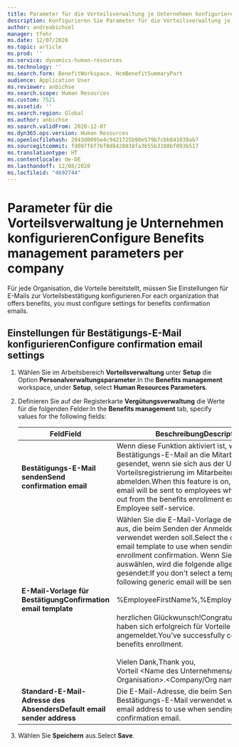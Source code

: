 ```yaml
---
title: Parameter für die Vorteilsverwaltung je Unternehmen konfigurieren
description: Konfigurieren Sie Parameter für die Vorteilsverwaltung je Unternehmen in Microsoft Dynamics 365 Human Resources.
author: andreabichsel
manager: tfehr
ms.date: 12/07/2020
ms.topic: article
ms.prod: ''
ms.service: dynamics-human-resources
ms.technology: ''
ms.search.form: BenefitWorkspace, HcmBenefitSummaryPart
audience: Application User
ms.reviewer: anbichse
ms.search.scope: Human Resources
ms.custom: 7521
ms.assetid: ''
ms.search.region: Global
ms.author: anbichse
ms.search.validFrom: 2020-12-07
ms.dyn365.ops.version: Human Resources
ms.openlocfilehash: 2943d0095e4c9421725b90e579b7cbb841038ab7
ms.sourcegitcommit: fd097f6f76f0d8428038fa3655b3188bf093b517
ms.translationtype: HT
ms.contentlocale: de-DE
ms.lasthandoff: 12/08/2020
ms.locfileid: "4692744"
---
```

# <a name="configure-benefits-management-parameters-per-company"></a><span data-ttu-id="5a624-103">Parameter für die Vorteilsverwaltung je Unternehmen konfigurieren</span><span class="sxs-lookup"><span data-stu-id="5a624-103">Configure Benefits management parameters per company</span></span>

<span data-ttu-id="5a624-104">Für jede Organisation, die Vorteile bereitstellt, müssen Sie Einstellungen für E-Mails zur Vorteilsbestätigung konfigurieren.</span><span class="sxs-lookup"><span data-stu-id="5a624-104">For each organization that offers benefits, you must configure settings for benefits confirmation emails.</span></span>

## <a name="configure-confirmation-email-settings"></a><span data-ttu-id="5a624-105">Einstellungen für Bestätigungs-E-Mail konfigurieren</span><span class="sxs-lookup"><span data-stu-id="5a624-105">Configure confirmation email settings</span></span>

1. <span data-ttu-id="5a624-106">Wählen Sie im Arbeitsbereich **Vorteilsverwaltung** unter **Setup** die Option **Personalverwaltungsparameter**.</span><span class="sxs-lookup"><span data-stu-id="5a624-106">In the **Benefits management** workspace, under **Setup**, select **Human Resources Parameters**.</span></span>

2. <span data-ttu-id="5a624-107">Definieren Sie auf der Registerkarte **Vergütungsverwaltung** die Werte für die folgenden Felder:</span><span class="sxs-lookup"><span data-stu-id="5a624-107">In the **Benefits management** tab, specify values for the following fields:</span></span> 

   | <span data-ttu-id="5a624-108">Feld</span><span class="sxs-lookup"><span data-stu-id="5a624-108">Field</span></span> | <span data-ttu-id="5a624-109">Beschreibung</span><span class="sxs-lookup"><span data-stu-id="5a624-109">Description</span></span> |
   | --- | --- |
   | <span data-ttu-id="5a624-110">**Bestätigungs-E-Mail senden**</span><span class="sxs-lookup"><span data-stu-id="5a624-110">**Send confirmation email**</span></span> | <span data-ttu-id="5a624-111">Wenn diese Funktion aktiviert ist, wird eine Bestätigungs-E-Mail an die Mitarbeiter gesendet, wenn sie sich aus der Umgebung zur Vorteilsregistrierung im Mitarbeiter-Self-Service abmelden.</span><span class="sxs-lookup"><span data-stu-id="5a624-111">When this feature is on, a confirmation email will be sent to employees when they check out from the benefits enrollment experience in Employee self-service.</span></span> |
   | <span data-ttu-id="5a624-112">**E-Mail-Vorlage für Bestätigung**</span><span class="sxs-lookup"><span data-stu-id="5a624-112">**Confirmation email template**</span></span> | <span data-ttu-id="5a624-113">Wählen Sie die E-Mail-Vorlage der Organisation aus, die beim Senden der Anmeldebestätigung verwendet werden soll.</span><span class="sxs-lookup"><span data-stu-id="5a624-113">Select the organization email template to use when sending the enrollment confirmation.</span></span> <span data-ttu-id="5a624-114">Wenn Sie keine Vorlage auswählen, wird die folgende allgemeine E-Mail gesendet:</span><span class="sxs-lookup"><span data-stu-id="5a624-114">If you don't select a template, the following generic email will be sent:</span></span><br><br><span data-ttu-id="5a624-115">%EmployeeFirstName%,</span><span class="sxs-lookup"><span data-stu-id="5a624-115">%EmployeeFirstName%,</span></span><br><br><span data-ttu-id="5a624-116">herzlichen Glückwunsch!</span><span class="sxs-lookup"><span data-stu-id="5a624-116">Congratulations!</span></span> <span data-ttu-id="5a624-117">Sie haben sich erfolgreich für Vorteile angemeldet.</span><span class="sxs-lookup"><span data-stu-id="5a624-117">You’ve successfully completed benefits enrollment.</span></span><br><br><span data-ttu-id="5a624-118">Vielen Dank,</span><span class="sxs-lookup"><span data-stu-id="5a624-118">Thank you,</span></span><br><span data-ttu-id="5a624-119">Vorteil <Name des Unternehmens/der Organisation>.</span><span class="sxs-lookup"><span data-stu-id="5a624-119"><Company/Org name> Benefits.</span></span> |
   | <span data-ttu-id="5a624-120">**Standard-E-Mail-Adresse des Absenders**</span><span class="sxs-lookup"><span data-stu-id="5a624-120">**Default email sender address**</span></span> | <span data-ttu-id="5a624-121">Die E-Mail-Adresse, die beim Senden der Bestätigungs-E-Mail verwendet werden soll.</span><span class="sxs-lookup"><span data-stu-id="5a624-121">The email address to use when sending the confirmation email.</span></span> |

3. <span data-ttu-id="5a624-122">Wählen Sie **Speichern** aus.</span><span class="sxs-lookup"><span data-stu-id="5a624-122">Select **Save**.</span></span>